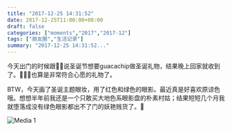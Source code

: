 ```yaml
---
title: "2017-12-25 14:31:52"
date: 2017-12-25T11:00:00+08:00
draft: false
categories: ["moments","2017","2017-12"]
tags: ["朋友圈","生活记录"]
summary: "2017-12-25 14:31:52..."
---
```


今天出门的时候跟🐨🐨说圣诞节想要guacachip做圣诞礼物，结果晚上回家就收到了。🤣🤣🤣也算是非常符合心愿的礼物了。

BTW，今天画了圣诞主题眼妆，用了红色和绿色的眼影。最近真是好喜欢原谅色哦。想想半年前我还是一个只敢买大地色系眼影盘的朴素村姑；结果短短几个月我就堕落成没有绿色眼影都出不了门的妖艳贱货了。🤣

![Media 1](/Moments/photos/2017-12-25/201712251431520.jpg)

